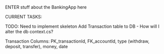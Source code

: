 ENTER stuff about the BankingApp here 

CURRENT TASKS:


TODO:
Need to implement skeleton
Add Transaction table to DB - How will I alter the db context.cs? 

Transaction Columns:
PK_transactionId, FK_accountId, type (withdraw, deposit, transfer), money, date